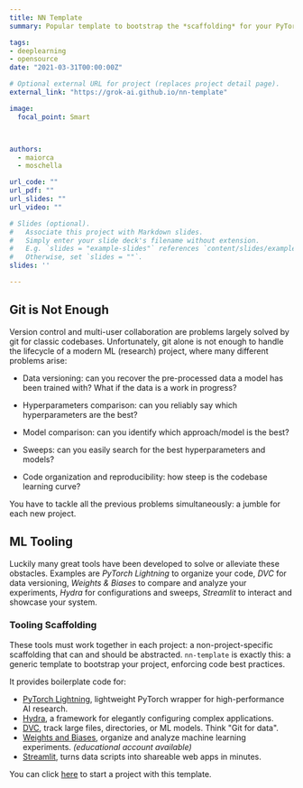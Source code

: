 ```yaml
---
title: NN Template
summary: Popular template to bootstrap the *scaffolding* for your PyTorch project with [PyTorch Lightning](https://github.com/PyTorchLightning/pytorch-lightning), [Hydra](https://github.com/facebookresearch/hydra), [DVC](https://dvc.org/doc/start/data-versioning), [Weights and Biases](https://wandb.ai/home), and [Streamlit](https://streamlit.io/).

tags:
- deeplearning
- opensource
date: "2021-03-31T00:00:00Z"

# Optional external URL for project (replaces project detail page).
external_link: "https://grok-ai.github.io/nn-template"

image:
  focal_point: Smart



authors:
  - maiorca
  - moschella

url_code: ""
url_pdf: ""
url_slides: ""
url_video: ""

# Slides (optional).
#   Associate this project with Markdown slides.
#   Simply enter your slide deck's filename without extension.
#   E.g. `slides = "example-slides"` references `content/slides/example-slides.md`.
#   Otherwise, set `slides = ""`.
slides: ''

---
```


## Git is Not Enough

Version control and multi-user collaboration are problems largely solved by git for classic codebases. Unfortunately, git alone is not enough to handle the lifecycle of a modern ML (research) project, where many different problems arise:

- Data versioning: can you recover the pre-processed data a model has been trained with? What if the data is a work in progress?

- Hyperparameters comparison: can you reliably say which hyperparameters are the best?

- Model comparison: can you identify which approach/model is the best?

- Sweeps: can you easily search for the best hyperparameters and models?

- Code organization and reproducibility: how steep is the codebase learning curve?

You have to tackle all the previous problems simultaneously: a jumble for each new project.

## ML Tooling

Luckily many great tools have been developed to solve or alleviate these obstacles. Examples are *PyTorch Lightning* to organize your code, *DVC* for data versioning, *Weights & Biases* to compare and analyze your experiments, *Hydra* for configurations and sweeps, *Streamlit* to interact and showcase your system.

### Tooling Scaffolding

These tools must work together in each project: a non-project-specific scaffolding that can and should be abstracted. `nn-template` is exactly this: a generic template to bootstrap your project, enforcing code best practices.

It provides boilerplate code for:

- [PyTorch Lightning](https://github.com/PyTorchLightning/pytorch-lightning), lightweight PyTorch wrapper for high-performance AI research.
- [Hydra](https://github.com/facebookresearch/hydra), a framework for elegantly configuring complex applications.
- [DVC](https://dvc.org/doc/start/data-versioning), track large files, directories, or ML models. Think "Git for data".
- [Weights and Biases](https://wandb.ai/home), organize and analyze machine learning experiments. *(educational account available)*
- [Streamlit](https://streamlit.io/), turns data scripts into shareable web apps in minutes.

You can click [here](https://github.com/lucmos/nn-template/generate) to start a project with this template.

